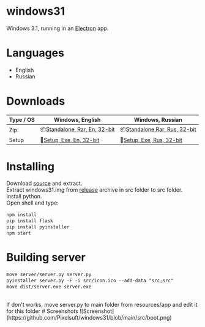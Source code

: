 # windows31
Windows 3.1, running in an [Electron](https://electronjs.org/) app.
# Languages
* English
* Russian
# Downloads
| Type / OS | Windows, English | Windows, Russian |
|---------------------|-----------------------------------------------------------------------------------------------------------------------------------------------------------------------------------------------------------------------------------------------------------------------------|-----------------------------------------------------------------------------------------------------------------------------------------------------------------------------------------------------------------------------------------------------------------------------|
| Zip | 📦[Standalone, Rar, En, 32-bit](https://github.com/Pixelsuft/windows31/releases/download/v1.1-alpha/windows31en-win32-ia32.rar)  | 📦[Standalone,Rar, Rus, 32-bit](https://github.com/Pixelsuft/windows31/releases/download/v1.1-alpha/windows31ru-win32-ia32.rar)  |
| Setup | 💽[Setup, Exe, En, 32-bit](https://github.com/Pixelsuft/windows31/releases/download/v1.1-alpha/windows31en-win32-ia32.exe)  | 💽[Setup, Exe, Rus, 32-bit](https://github.com/Pixelsuft/windows31/releases/download/v1.1-alpha/windows31ru-win32-ia32.exe)  |
# Installing
Download [source](https://github.com/Pixelsuft/windows31/archive/v1.1-alpha.zip) and extract.<br /> Extract windows31.img from [release](https://github.com/Pixelsuft/windows31/releases/tag/v1.1-alpha) archive in src folder to src folder.<br /> Install python.<br /> Open shell and type: <br />
```
npm install
pip install flask
pip install pyinstaller
npm start
```
# Building server
```
move server/server.py server.py
pyinstaller server.py -F -i src/icon.ico --add-data "src;src"
move dist/server.exe server.exe
```
<br />
If don't works, move server.py to main folder from resources/app and edit it for this folder
# Screenshots
![Screenshot](https://github.com/Pixelsuft/windows31/blob/main/src/boot.png)
